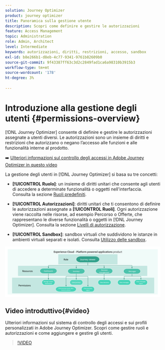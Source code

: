 ```yaml
---
solution: Journey Optimizer
product: journey optimizer
title: Panoramica sulla gestione utente
description: Scopri come definire e gestire le autorizzazioni
feature: Access Management
topic: Administration
role: Admin, Architect
level: Intermediate
keywords: autorizzazioni, diritti, restrizioni, accesso, sandbox
exl-id: b8e266b1-d8eb-4c77-9341-9761b82609b0
source-git-commit: 9f43387ff63c3d2c2849fad1ca6a98310b3915b3
workflow-type: tm+mt
source-wordcount: '178'
ht-degree: 3%

---
```


# Introduzione alla gestione degli utenti {#permissions-overview}

[!DNL Journey Optimizer] consente di definire e gestire le autorizzazioni assegnate a utenti diversi. Le autorizzazioni sono un insieme di diritti e restrizioni che autorizzano o negano l’accesso alle funzioni e alle funzionalità interne al prodotto.

➡️ [Ulteriori informazioni sul controllo degli accessi in Adobe Journey Optimizer in questo video](#video)

La gestione degli utenti in [!DNL Journey Optimizer] si basa su tre concetti:

* **[!UICONTROL Ruolo]**: un insieme di diritti unitari che consente agli utenti di accedere a determinate funzionalità o oggetti nell&#39;interfaccia. Consulta la sezione [Ruoli predefiniti](ootb-product-profiles.md).

* **[!UICONTROL Autorizzazioni]**: diritti unitari che ti consentono di definire le autorizzazioni assegnate a **[!UICONTROL Ruoli]**. Ogni autorizzazione viene raccolta nelle risorse, ad esempio Percorso o Offerte, che rappresentano le diverse funzionalità o oggetti in [!DNL Journey Optimizer]. Consulta la sezione [Livelli di autorizzazione](high-low-permissions.md).

* **[!UICONTROL Sandbox]**: sandbox virtuali che suddividono le istanze in ambienti virtuali separati e isolati. Consulta [Utilizzo delle sandbox](sandboxes.md).

![](assets/do-not-localize/permissions_2.png)

## Video introduttivo{#video}

Ulteriori informazioni sul sistema di controllo degli accessi e sui profili personalizzati in Adobe Journey Optimizer. Scopri come gestire ruoli e autorizzazioni e come aggiungere e gestire gli utenti.

>[!VIDEO](https://video.tv.adobe.com/v/333998?quality=12)